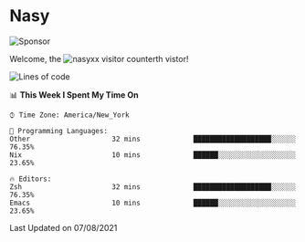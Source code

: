 # Nasy

<!--
<p align="center">
<img height="200" src="https://github-readme-stats.vercel.app/api?username=nasyxx&count_private=true&show_icons=true&theme=dracula&include_all_commits=true"/>
<img height="200" src="https://github-readme-stats.vercel.app/api/top-langs/?username=nasyxx&theme=dracula&hide=html,jupyter+notebook&count_private=true&show_icons=true"/>
</p>

  
----------------
-->

![Sponsor](https://img.shields.io/static/v1.svg?label=Sponsor&message=%E2%9D%A4&logo=GitHub&style=flat&color=pink)
 
Welcome, the ![nasyxx visitor counter](https://count.getloli.com/get/@nasyxx?theme=rule34)th vistor!
 
<!--START_SECTION:waka-->
![Lines of code](https://img.shields.io/badge/From%20Hello%20World%20I%27ve%20Written-5.4%20million%20lines%20of%20code-blue)

📊 **This Week I Spent My Time On** 

```text
⌚︎ Time Zone: America/New_York

💬 Programming Languages: 
Other                    32 mins             ███████████████████░░░░░░   76.35% 
Nix                      10 mins             ██████░░░░░░░░░░░░░░░░░░░   23.65%

🔥 Editors: 
Zsh                      32 mins             ███████████████████░░░░░░   76.35% 
Emacs                    10 mins             ██████░░░░░░░░░░░░░░░░░░░   23.65%

```


 Last Updated on 07/08/2021
<!--END_SECTION:waka-->

<!-- ![visitors](https://visitor-badge.laobi.icu/badge?page_id=nasyxx.nasyxx) -->
